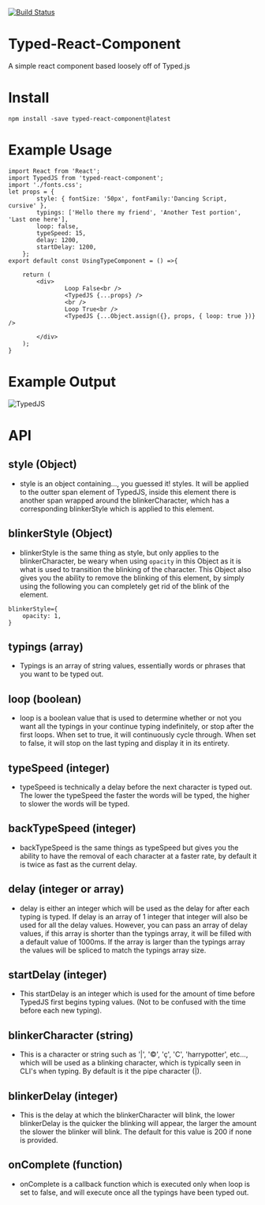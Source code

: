 [![Build Status](https://travis-ci.org/BaReinhard/typed-react-component.png?branch=master)](https://travis-ci.org/BaReinhard/typed-react-component)

# Typed-React-Component
A simple react component based loosely off of Typed.js

# Install 

```
npm install -save typed-react-component@latest
```

# Example Usage

```
import React from 'React';
import TypedJS from 'typed-react-component';
import './fonts.css';
let props = {
        style: { fontSize: '50px', fontFamily:'Dancing Script, cursive' },
        typings: ['Hello there my friend', 'Another Test portion', 'Last one here'],
        loop: false,
        typeSpeed: 15,
        delay: 1200,
        startDelay: 1200,
    };
export default const UsingTypeComponent = () =>{

    return (
        <div>
                Loop False<br />
                <TypedJS {...props} />
                <br />
                Loop True<br />
                <TypedJS {...Object.assign({}, props, { loop: true })} />

        </div>
    );
}
```

# Example Output
![TypedJS](https://lh3.googleusercontent.com/dijYpvf-Er67D-8cH-KuB1OKyvVPA5ZOiPC4mZn19yxNkS4-o6hJ5MSP6nMAs5yVW6t5tJy5J52On803PSieKV2EEsu3RESqO4sc1UI_xaJpl4Ppqn72BXRMdJt7prgB1EYXwO-pWHnoZhRnwop-W-dUZJuSXiGiKr9QxEezdQBcZlOB8K_3etKjyhfMNrVDtMSiSJG4hS1W1vf-3V_ExYzs9p4E3RkH9NvJc0x3JGOuB6d0aOrGl1_d24XP_pogJeGwRqzUDw0Zp0Q-kCB9Khuq4tv8s_W6_UKlPKMuGKRsffP_3jn1pj3gAvn67U9YaPt6-jPlNGYwDvglXdV-lGCpPIjTEeGFTWQbBZPaBfdaLnO3OaPE72JWA6HqTPPKl_-MTMejLwrcv01-faDkxRxS9ukP9VpYTMF_GxSKHqwvFd77CvQ9lSQu__tzRlauMryF0EKfv1OlSgrDLDphAOSXgI66T21ZtgqBC6EARzbokaKtVurQeFPO1rr1SdqRwkE97_43y204t7qCWgMLCjlPWge7yDAV2jRaqXVtJRuu_e-vjcyEyb5-iFrlBN-dAER4MrFkCMfUL6Zl91qDMOzJx_4A3LYSylXhxONe69lOaC-U7v6O=w600-h375-no)

# API

## style (Object)
* style is an object containing..., you guessed it! styles. It will be applied to the outter span element of TypedJS, inside this element there is another span wrapped around the blinkerCharacter, which has a corresponding blinkerStyle which is applied to this element.

## blinkerStyle (Object)
* blinkerStyle is the same thing as style, but only applies to the blinkerCharacter, be weary when using `opacity` in this Object as it is what is used to transition the blinking of the character. This Object also gives you the ability to remove the blinking of this element, by simply using the following you can completely get rid of the blink of the element.
```
blinkerStyle={
    opacity: 1,
}
```
## typings (array)
* Typings is an array of string values, essentially words or phrases that you want to be typed out.

## loop (boolean)
* loop is a boolean value that is used to determine whether or not you want all the typings in your continue typing indefinitely, or stop after the first loops. When set to true, it will continuously cycle through. When set to false, it will stop on the last typing and display it in its entirety.

## typeSpeed (integer)
* typeSpeed is technically a delay before the next character is typed out. The lower the typeSpeed the faster the words will be typed, the higher to slower the words will be typed.

## backTypeSpeed (integer)
* backTypeSpeed is the same things as typeSpeed but gives you the ability to have the removal of each character at a faster rate, by default it is twice as fast as the current delay.

## delay (integer or array)
* delay is either an integer which will be used as the delay for after each typing is typed. If delay is an array of 1 integer that integer will also be used for all the delay values. However, you can pass an array of delay values, if this array is shorter than the typings array, it will be filled with a default value of 1000ms. If the array is larger than the typings array the values will be spliced to match the typings array size.

## startDelay (integer)
* This startDelay is an integer which is used for the amount of time before TypedJS first begins typing values. (Not to be confused with the time before each new typing).

## blinkerCharacter (string)
* This is a character or string such as '|', '©', 'ç', 'C', 'harrypotter', etc..., which will be used as a blinking character, which is typically seen in CLI's when typing. By default is it the pipe character (|).

## blinkerDelay (integer) 
* This is the delay at which the blinkerCharacter will blink, the lower blinkerDelay is the quicker the blinking will appear, the larger the amount the slower the blinker will blink. The default for this value is 200 if none is provided.

## onComplete (function)
* onComplete is a callback function which is executed only when loop is set to false, and will execute once all the typings have been typed out.